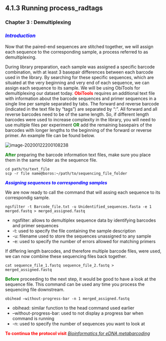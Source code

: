 ## 4.1.3 Running process_radtags

### Chapter 3 : Demultiplexing

### <span style="color:blue"> _**Introduction**_ </span>

Now that the paired-end sequences are stitched together, we will assign each sequence to the corresponding sample, a process referred to as demultiplexing.

During library preparation, each sample was assigned a specific barcode combination, with at least 3 basepair differences between each barcode used in the library. By searching for these specific sequences, which are situated at the very beginning and very end of each sequence, we can assign each sequence to its sample. We will be using ObiTools for demultiplexing our dataset today. <span style="color:red"> **ObiTools** </span> requires an additional text file with information about the barcode sequences and primer sequences in a single line per sample separated by tabs. The forward and reverse barcode (indicated in the text file by “tags”) are separated by “:”. All forward and all reverse barcodes need to be of the same length. So, if different length barcodes were used to increase complexity in the library, you will need to use multiple files per experiment <span style="color:green"> **OR** </span> add the remaining basepairs of the barcodes with longer lengths to the beginning of the forward or reverse primer. An example file can be found below.

![image-20200122200108238](/home/dmephisto/.config/Typora/typora-user-images/image-20200122200108238.png)

<span style="color:green"> **After** </span> preparing the barcode information text files, make sure you place them in the same folder as the sequence file.

```
cd path/to/text_file
scp -r file name@boros:~/path/to/sequencing_file_folder
```

<span style="color:blue"> _**Assigning sequences to corresponding samples**_ </span>

We are now ready to call the command that will assing each sequence to its correspondig sample.

~~~
ngsfilter -t Barcode_file.txt -u Unidentified_sequences.fasta -e 1 merged.fastq > merged_assigned.fastq
~~~

+ ngsfilter: allows to demultiplex sequence data by identifying barcodes and primer sequences
+ -t: used to specify the file containing the sample description
+ -u: filename used to store the sequences unassigned to any sample
+ -e: used to specify the number of errors allowed for matching primers

If differing length barcodes, and therefore multiple barcode files, were used, we can now combine these sequencing files back together.

~~~
cat sequence_file_1.fastq sequence_file_2.fastq > merged_assigned.fastq
~~~


<span style="color:green"> **Before** </span> proceeding to the next step, it would be good to have a look at the sequence file. This command can be used any time you process the sequencing file downstream.

 `obihead –without-progress-bar -n 1 merged_assigned.fastq` 

+ obihead: similar function to the head command used earlier
+ –without-progress-bar: used to not display a progress bar when command is running
+ -n: used to specify the number of sequences you want to look at

<span style="color:red"> **To continua the protocol visit** </span> [_Bioinformatics for eDNA metabarcoding_](https://otagomohio.github.io/workshops/eDNA_Metabarcoding.html)





